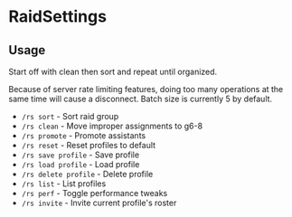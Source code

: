 # RaidSettings

## Usage

Start off with clean then sort and repeat until organized.

Because of server rate limiting features, doing too many operations at the same time will cause a disconnect. Batch size is currently 5 by default.

* `/rs sort` - Sort raid group
* `/rs clean` - Move improper assignments to g6-8
* `/rs promote` - Promote assistants
* `/rs reset` - Reset profiles to default
* `/rs save profile` - Save profile
* `/rs load profile` - Load profile
* `/rs delete profile` - Delete profile
* `/rs list` - List profiles
* `/rs perf` - Toggle performance tweaks
* `/rs invite` - Invite current profile's roster
